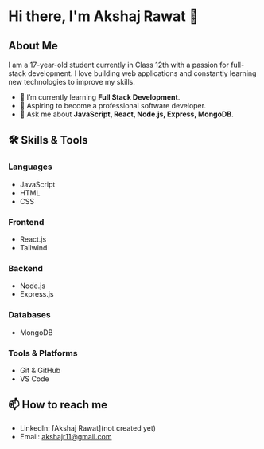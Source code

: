 # Hi there, I'm Akshaj Rawat 👋

## About Me

I am a 17-year-old student currently in Class 12th with a passion for full-stack development. I love building web applications and constantly learning new technologies to improve my skills.

- 🌱 I’m currently learning **Full Stack Development**.
- 💼 Aspiring to become a professional software developer.
- 💬 Ask me about **JavaScript, React, Node.js, Express, MongoDB**.

## 🛠️ Skills & Tools

### Languages
- JavaScript
- HTML
- CSS

### Frontend
- React.js
- Tailwind

### Backend
- Node.js
- Express.js

### Databases
- MongoDB

### Tools & Platforms
- Git & GitHub
- VS Code

## 📫 How to reach me

- LinkedIn: [Akshaj Rawat](not created yet)
- Email: [akshajr11@gmail.com](akshajr11@gmail.com)

